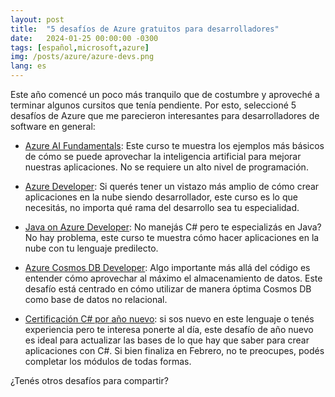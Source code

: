```yaml
---
layout: post
title:  "5 desafíos de Azure gratuitos para desarrolladores"
date:   2024-01-25 00:00:00 -0300
tags: [español,microsoft,azure]
img: /posts/azure/azure-devs.png
lang: es
---
```


Este año comencé un poco más tranquilo que de costumbre y aproveché a terminar algunos cursitos que tenía pendiente. Por esto, seleccioné 5 desafíos de Azure que me parecieron interesantes para desarrolladores de software en general:

* [Azure AI Fundamentals](https://learn.microsoft.com/en-us/training/challenges?id=8E1F62A7-99E3-48E4-9EC9-1FFFB99EE9AF&WT.mc_id=AZ-MVP-5003354): Este curso te muestra los ejemplos más básicos de cómo se puede aprovechar la inteligencia artificial para mejorar nuestras aplicaciones. No se requiere un alto nivel de programación.

* [Azure Developer](https://learn.microsoft.com/en-us/training/challenges?id=4B2F91E9-04C5-4A1C-8F67-443ADEFD0806&WT.mc_id=AZ-MVP-5003354): Si querés tener un vistazo más amplio de cómo crear aplicaciones en la nube siendo desarrollador, este curso es lo que necesitás, no importa qué rama del desarrollo sea tu especialidad.

* [Java on Azure Developer](https://learn.microsoft.com/en-us/training/challenges?id=169a2977-dccc-4e6c-9990-1dde71b456b8&WT.mc_id=AZ-MVP-5003354): No manejás C# pero te especializás en Java? No hay problema, este curso te muestra cómo hacer aplicaciones en la nube con tu lenguaje predilecto.

* [Azure Cosmos DB Developer](https://learn.microsoft.com/en-us/training/challenges?id=d6c6d844-1da1-470f-9157-ee9471c6b55d&WT.mc_id=AZ-MVP-5003354): Algo importante más allá del código es entender cómo aprovechar al máximo el almacenamiento de datos. Este desafío está centrado en cómo utilizar de manera óptima Cosmos DB como base de datos no relacional.

* [Certificación C# por año nuevo](https://learn.microsoft.com/en-us/training/challenges?id=76615901-392C-413E-B7A2-0A015F52F44E&WT.mc_id=AZ-MVP-5003354): si sos nuevo en este lenguaje o tenés experiencia pero te interesa ponerte al día, este desafío de año nuevo es ideal para actualizar las bases de lo que hay que saber para crear aplicaciones con C#. Si bien finaliza en Febrero, no te preocupes, podés completar los módulos de todas formas.

¿Tenés otros desafíos para compartir?

